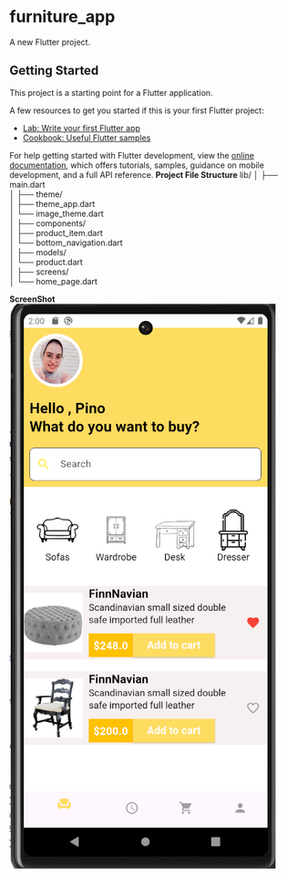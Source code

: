 # furniture_app

A new Flutter project.

## Getting Started

This project is a starting point for a Flutter application.

A few resources to get you started if this is your first Flutter project:

- [Lab: Write your first Flutter app](https://docs.flutter.dev/get-started/codelab)
- [Cookbook: Useful Flutter samples](https://docs.flutter.dev/cookbook)

For help getting started with Flutter development, view the
[online documentation](https://docs.flutter.dev/), which offers tutorials,
samples, guidance on mobile development, and a full API reference.
 **Project File Structure**
 lib/
│
├── main.dart                     
│
├── theme/                         
│   ├── theme_app.dart              
│   └── image_theme.dart            
│
├── components/                   
│   ├── product_item.dart         
│   └── bottom_navigation.dart     
│
├── models/                        
│   └── product.dart               
│
├── screens/                       
│   └── home_page.dart 

**ScreenShot**
![home](assets/images/screenApp.png)


